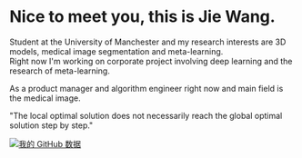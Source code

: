 # Nice to meet you, this is Jie Wang.
Student at the University of Manchester and my research interests are 3D models, medical image segmentation and meta-learning.  
Right now I'm working on corporate project involving deep learning and the research of meta-learning.

As a product manager and algorithm engineer right now and main field is the medical image.

"The local optimal solution does not necessarily reach the global optimal solution step by step."

[![我的 GitHub 数据](https://github-readme-stats.vercel.app/api?username=CorleoneJW)]()

